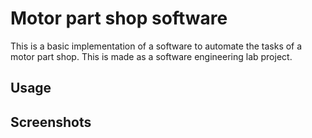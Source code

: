 # Motor part shop software

This is a basic implementation of a software to automate the tasks of a motor part shop. This is made as a software engineering lab project.

## Usage


## Screenshots
